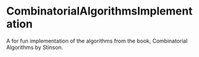 # CombinatorialAlgorithmsImplementation
A for fun implementation of the algorithms from the book, Combinatorial Algorithms by Stinson.
